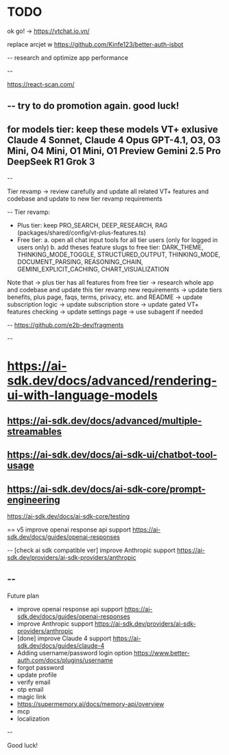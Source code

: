 # TODO

ok go! -> https://vtchat.io.vn/

replace arcjet w  https://github.com/Kinfe123/better-auth-isbot

--
research and optimize app performance

--

https://react-scan.com/

--
try to do promotion again. good luck!
--
for models tier: keep these models VT+ exlusive
Claude 4 Sonnet, Claude 4 Opus
GPT-4.1, O3, O3 Mini, O4 Mini, O1 Mini, O1 Preview
Gemini 2.5 Pro
DeepSeek R1
Grok 3
--
--

Tier revamp -> review carefully and update all related VT+ features and codebase and update to new tier revamp requirements

--
Tier revamp:
+ Plus tier: keep PRO_SEARCH, DEEP_RESEARCH, RAG (packages/shared/config/vt-plus-features.ts)
+ Free tier:
a. open all chat input tools for all tier users (only for logged in users only)
b. add theses feature slugs to free tier: DARK_THEME, THINKING_MODE_TOGGLE, STRUCTURED_OUTPUT, THINKING_MODE, DOCUMENT_PARSING, REASONING_CHAIN, GEMINI_EXPLICIT_CACHING, CHART_VISUALIZATION

Note that
-> plus tier has all features from free tier
-> research whole app and codebase and update this tier revamp new requirements
-> update tiers benefits, plus page, faqs, terms, privacy, etc. and README
-> update subscription logic
-> update subscription store
-> update gated VT+ features checking
-> update settings page
-> use subagent if needed

--
https://github.com/e2b-dev/fragments

--

https://ai-sdk.dev/docs/advanced/rendering-ui-with-language-models
==
https://ai-sdk.dev/docs/advanced/multiple-streamables
--
https://ai-sdk.dev/docs/ai-sdk-ui/chatbot-tool-usage
--
https://ai-sdk.dev/docs/ai-sdk-core/prompt-engineering
--
https://ai-sdk.dev/docs/ai-sdk-core/testing

==
v5 improve openai response api support
https://ai-sdk.dev/docs/guides/openai-responses

--
[check ai sdk compatible ver] improve Anthropic support
https://ai-sdk.dev/providers/ai-sdk-providers/anthropic

--
--

Future plan
+ improve openai response api support https://ai-sdk.dev/docs/guides/openai-responses
+ improve Anthropic support https://ai-sdk.dev/providers/ai-sdk-providers/anthropic
+ [done] improve Claude 4 support https://ai-sdk.dev/docs/guides/claude-4
+ Adding username/password login option https://www.better-auth.com/docs/plugins/username
+ forgot password
+ update profile
+ verify email
+ otp email
+ magic link
+ https://supermemory.ai/docs/memory-api/overview
+ mcp
+ localization

--

Good luck!
